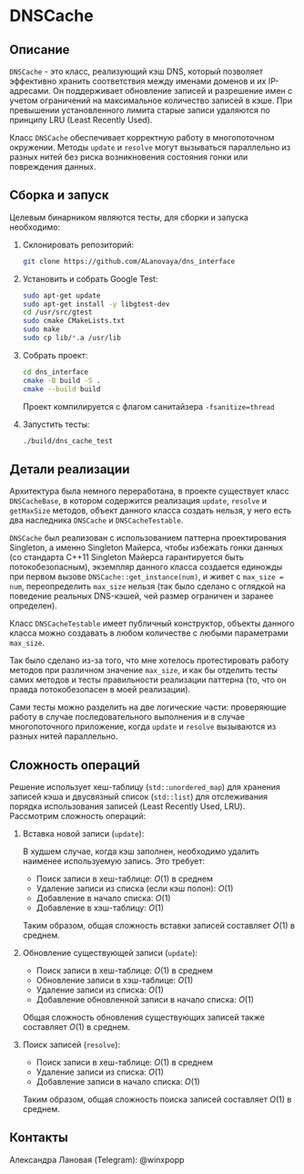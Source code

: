 # DNSCache
## Описание
```DNSCache``` - это класс, реализующий кэш DNS, который позволяет эффективно хранить соответствия между именами доменов и их IP-адресами. Он поддерживает обновление записей и разрешение имен с учетом ограничений на максимальное количество записей в кэше. При превышении установленного лимита старые записи удаляются по принципу LRU (Least Recently Used).

Класс ```DNSCache``` обеспечивает корректную работу в многопоточном окружении. Методы ```update``` и ```resolve``` могут вызываться параллельно из разных нитей без риска возникновения состояния гонки или повреждения данных.

## Сборка и запуск
Целевым бинарником являются тесты, для сборки и запуска необходимо:

1. Склонировать репозиторий:
    ```bash
   git clone https://github.com/ALanovaya/dns_interface
   ```

2. Установить и собрать Google Test:
   ```bash
   sudo apt-get update
   sudo apt-get install -y libgtest-dev
   cd /usr/src/gtest
   sudo cmake CMakeLists.txt
   sudo make
   sudo cp lib/*.a /usr/lib
   ```

3. Собрать проект:
   ```bash
   cd dns_interface
   cmake -B build -S .
   cmake --build build
   ```
    Проект компилируется с флагом санитайзера ```-fsanitize=thread```

4. Запустить тесты:
   ```bash
   ./build/dns_cache_test
   ```

## Детали реализации
Архитектура была немного переработана, в проекте существует класс ```DNSCacheBase```, в котором содержится реализация ```update```, ```resolve``` и ```getMaxSize``` методов, объект данного класса создать нельзя, у него есть два наследника ```DNSCache``` и ```DNSCacheTestable```.

```DNSCache``` был реализован с использованием паттерна проектирования Singleton, а именно Singleton Майерса, чтобы избежать гонки данных (со стандарта С++11 Singleton Майерса гарантируется быть потокобезопасным), экземпляр данного класса создается единожды при первом вызове ```DNSCache::get_instance(num)```, и живет с ```max_size = num```, переопределить ```max_size``` нельзя (так было сделано с оглядкой на поведение реальных DNS-кэшей, чей размер ограничен и заранее определен). 

Класс ```DNSCacheTestable``` имеет публичный конструктор, объекты данного класса можно создавать в любом количестве с любыми параметрами ```max_size```.

Так было сделано из-за того, что мне хотелось протестировать работу методов при различном значение ```max_size```, и как бы отделить тесты самих методов и тесты правильности реализации паттерна (то, что он правда потокобезопасен в моей реализации).

Сами тесты можно разделить на две логические части: проверяющие работу в случае последовательного выполнения и в случае многопоточного приложение, когда ```update``` и ```resolve``` вызываются из разных нитей параллельно.

## Сложность операций
Решение использует хеш-таблицу (```std::unordered_map```) для хранения записей кэша и двусвязный список (```std::list```) для отслеживания порядка использования записей (Least Recently Used, LRU). Рассмотрим сложность операций:

1. Вставка новой записи (```update```):

    В худшем случае, когда кэш заполнен, необходимо удалить наименее используемую запись. Это требует:
    + Поиск записи в хеш-таблице: $O(1)$ в среднем
    + Удаление записи из списка (если кэш полон): $O(1)$
    + Добавление в начало списка: $O(1)$
    + Добавление в хэш-таблицу: $O(1)$
      
    Таким образом, общая сложность вставки записей составляет $O(1)$ в среднем.
 
2. Обновление существующей записи (```update```):

    + Поиск записи в хеш-таблице: $O(1)$ в среднем
    + Обновление записи в хэш-таблице: $O(1)$
    + Удаление записи из списка: $O(1)$
    + Добавление обновленной записи в начало списка: $O(1)$
    
    Общая сложность обновления существующих записей также составляет $O(1)$ в среднем.
    
3. Поиск записей (```resolve```):

    + Поиск записи в хеш-таблице: $O(1)$ в среднем
    + Удаление записи из списка: $O(1)$
    + Добавление записи в начало списка: $O(1)$
    
    Таким образом, общая сложность поиска записей составляет $O(1)$ в среднем.

## Контакты

Александра Лановая (Telegram): @winxpopp


